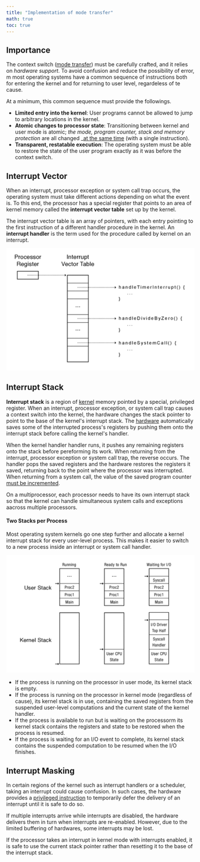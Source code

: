 ```yaml
---
title: "Implementation of mode transfer"
math: true
toc: true
---
```


## Importance
The context switch ([mode transfer](notes/Mode%20transfer.md)) must be carefully crafted, and it relies on _hardware support_. To avoid confusion and reduce the possibility of error, m most operating systems have a common sequence of instructions both for entering the kernel and for returning to user level, regardeless of te cause.

At a minimum, this common sequence must provide the followings.

- **Limited entry into the kernel**: User programs cannot be allowed to jump to arbitrary locations in the kernel.
- **Atomic changes to processor state**: Transitioning between kernel and user mode is atomic; _the mode, program counter, stack and memory protection_ are all changed _<u>at the same time</u> (with a single instruction).
-  **Transparent, restatable execution**: The operating system must be able to restore the state of the user program exactly as it was before the context switch.

## Interrupt Vector
When an interrupt, processor exception or system call trap occurs, the operating system must take different actions depending on what the event is. To this end, the processor has a special register that points to an area of kernel memory called the **interrupt vector table** set up by the kernel.

The interrupt vector table is an array of pointers, with each entry pointing to the first instruction of a different handler procedure in the kernel. An **interrupt handler** is the term used for the procedure called by kernel on an interrupt.

![interrupt-vector-table](/notes/images/interrupt-vector-table.png)

## Interrupt Stack
**Interrupt stack** is a region of <u>kernel</u> memory pointed by a special, privileged register. When an interrupt, processor exception, or system call trap causes a context switch into the kernel, the hardware changes the stack pointer to point to the base of the kernel's interrupt stack. The <u>hardware</u> automatically saves some of the interrupted process's registers by pushing them onto the interrupt stack before calling the kernel's handler.

When the kernel handler handler runs, it pushes any remaining registers onto the stack before pereforming its work. When returning from the interrupt, processor exception or system call trap, the reverse occurs. The handler pops the saved registers and the hardware restores the registers it saved, returning back to the point where the processor was interrupted. When returning from a system call, the value of the saved program counter <u>must be incremented</u>.

On a multiprocessor, each processor needs to have its own interrupt stack so that the kernel can handle simultaneous system calls and exceptions aacross multiple processors.

#### Two Stacks per Process
Most operating system kernels go one step further and allocate a kernel interrupt stack for every user-level process. This makes it easier to switch to a new process inside an interrupt or system call handler.

![interrupt-stack](/notes/images/interrupt-stack.png)

- If the process is running on the processor in user mode, its kernel stack is empty.
- If the process is running on the processor in kernel mode (regardless of cause), its kernel stack is in use, containing the saved registers from the suspended user-level computations and the current state of the kernel handler.
- If the process is available to run but is waiting on the processorm its kernel stack contains the registers and state to be restored when the process is resumed.
- If the process is waiting for an I/O event to complete, its kernel stack contains the suspended computation to be resumed when the I/O finishes.

## Interrupt Masking
In certain regions of the kernel such as interrupt handlers or a scheduler, taking an interrupt could cause confusion. In such cases, the hardware provides a <u>privileged instruction</u> to temporarily defer the delivery of an interrupt until it is safe to do so.

If multiple interrupts arrive while interrupts are disabled, the hardware delivers them in turn when interrupts are re-enabled. However, due to the limited buffering of hardwares, some interrupts may be lost.

If the processor takes an interrupt in kernel mode with interrupts enabled, it is safe to use the current stack pointer rather than resetting it to the base of the interrupt stack.